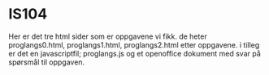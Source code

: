 IS104
=====

Her er det tre html sider som er oppgavene vi fikk.
de heter proglangs0.html, proglangs1.html, proglangs2.html etter oppgavene.
i tilleg er det en javascriptfil; proglangs.js og et openoffice dokument med svar på spørsmål til oppgaven.
